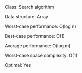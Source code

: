 Class:	Search algorithm

Data structure:	Array

Worst-case performance:	O(log n)

Best-case performance:	O(1)

Average performance:	O(log m)

Worst-case space complexity:	O(1)

Optimal:	Yes
